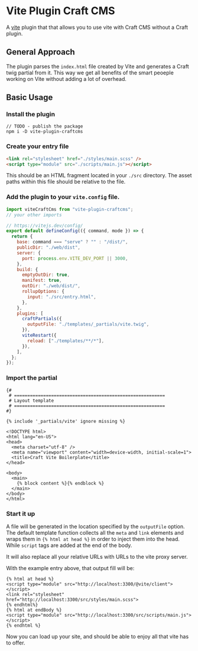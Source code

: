 # Vite Plugin Craft CMS



A [vite](https://vitejs.dev/) plugin that that allows you to use vite with Craft CMS without a Craft plugin.

## General Approach

The plugin parses the `index.html` file created by Vite and generates a Craft twig partial from it. This way we get all benefits of the smart peoeple working on Vite without adding a lot of overhead.

## Basic Usage

### Install the plugin

```
// TODO - publish the package
npm i -D vite-plugin-craftcms
```

### Create your entry file

```html
<link rel="stylesheet" href="./styles/main.scss" />
<script type="module" src="./scripts/main.js"></script>
```

This should be an HTML fragment located in your `./src` directory. The asset paths within this file should be relative to the file. 

### Add the plugin to your `vite.config` file.

```js
import viteCraftCms from "vite-plugin-craftcms";
// your other imports

// https://vitejs.dev/config/
export default defineConfig(({ command, mode }) => {
  return {
    base: command === "serve" ? "" : "/dist/",
    publicDir: "./web/dist",
    server: {
      port: process.env.VITE_DEV_PORT || 3000,
    },
    build: {
      emptyOutDir: true,
      manifest: true,
      outDir: "./web/dist/",
      rollupOptions: {
        input: "./src/entry.html",
      },
    },
    plugins: [
      craftPartials({
        outputFile: "./templates/_partials/vite.twig",
      }),
      viteRestart({
        reload: ["./templates/**/*"],
      }),
    ],
  };
});
```

### Import the partial
```twig
{#
 # =========================================================
 # Layout template
 # =========================================================
#}

{% include '_partials/vite' ignore missing %}

<!DOCTYPE html>
<html lang="en-US">
<head>
  <meta charset="utf-8" />
  <meta name="viewport" content="width=device-width, initial-scale=1">
  <title>Craft Vite Boilerplate</title>
</head>

<body>
  <main>
    {% block content %}{% endblock %}
  </main>
</body>
</html>
```
### Start it up

A file will be generated in the location specified by the `outputFile` option. The default template function collects all the `meta` and `link` elements and wraps them in `{% html at head %}` in order to inject them into the head. While `script` tags are added at the end of the body. 

It will also replace all your relative URLs with URLs to the vite proxy server.

With the example entry above, that output fill will be:
```twig
{% html at head %}
<script type="module" src="http://localhost:3300/@vite/client"></script>
<link rel="stylesheet" href="http://localhost:3300/src/styles/main.scss">
{% endhtml%}
{% html at endBody %}
<script type="module" src="http://localhost:3300/src/scripts/main.js"></script>
{% endhtml %}
```

Now you can load up your site, and should be able to enjoy all that vite has to offer. 

